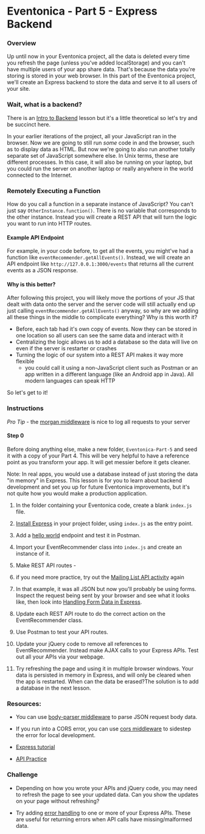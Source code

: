 # Eventonica - Part 5 - Express Backend

### Overview
Up until now in your Eventonica project, all the data is deleted every time you refresh the page (unless you've added localStorage) and you can't have multiple users of your app share data. That's because the data you're storing is stored in your web browser. In this part of the Eventonica project, we'll create an Express backend to store the data and serve it to all users of your site.

### Wait, what is a backend?

There is an [Intro to Backend](/backend/1_intro_to_backend.md) lesson but it's a little theoretical so let's try and be succinct here.

In your earlier iterations of the project, all your JavaScript ran in the browser. Now we are going to still run _some_ code in and the browser, such as to display data as HTML. But now we're going to also run another totally separate set of JavaScript somewhere else. In Unix terms, these are different processes. In this case, it will also be running on your laptop, but you could run the server on another laptop or really anywhere in the world connected to the Internet.

### Remotely Executing a Function
How do you call a function in a separate instance of JavaScript? You can't just say `OtherInstance.function()`. There is no variable that corresponds to the other instance. Instead you will create a REST API that will turn the logic you want to run into HTTP routes. 

#### Example API Endpoint
For example, in your code before, to get all the events, you might've had a function like `eventRecommender.getAllEvents()`. Instead, we will create an API endpoint like `http://127.0.0.1:3000/events` that returns all the current events as a JSON response. 

#### Why is this better?
After following this project, you will likely move the portions of your JS that dealt with data onto the server and the server code will still actually end up just calling `eventRecommender.getAllEvents()` anyway, so why are we adding all these things in the middle to complicate everything? Why is this worth it?

- Before, each tab had it's own copy of events. Now they can be stored in one location so all users can see the same data and interact with it
- Centralizing the logic allows us to add a database so the data will live on even if the server is restarter or crashes
- Turning the logic of our system into a REST API makes it way more flexible
  - you could call it using a non-JavaScript client such as Postman or an app written in a different language (like an Android app in Java). All modern languages can speak HTTP
  
So let's get to it!

### Instructions

*Pro Tip* - the [morgan middleware](https://www.npmjs.com/package/morgan) is nice to log all requests to your server

#### Step 0
Before doing anything else, make a new folder, `Eventonica-Part-5` and seed it with a copy of your Part 4. This will be very helpful to have a reference point as you transform your app. It will get messier before it gets cleaner.

Note: In real apps, you would use a database instead of just storing the data "in memory" in Express. This lesson is for you to learn about backend development and set you up for future Eventonica improvements, but it's not quite how you would make a production application.

1. In the folder containing your Eventonica code, create a blank `index.js` file.

1. [Install Express](https://expressjs.com/en/starter/installing.html) in your project folder, using `index.js` as the entry point.

1. Add a [hello world](https://expressjs.com/en/starter/hello-world.html) endpoint and test it in Postman.

1. Import your EventRecommender class into `index.js` and create an instance of it.

1. Make REST API routes - 
  1. if you need more practice, try out the [Mailing List API activity]() again
  1. In that example, it was all JSON but now you'll probably be using forms. Inspect the request being sent by your browser and see what it looks like, then look into [Handling Form Data in Express](https://www.hacksparrow.com/webdev/express/handling-processing-forms.html).

1. Update each REST API route to do the correct action on the EventRecommender class.

1. Use Postman to test your API routes.

1. Update your jQuery code to remove all references to EventRecommender. Instead make AJAX calls to your Express APIs. Test out all your APIs via your webpage.

1. Try refreshing the page and using it in multiple browser windows. Your data is persisted in memory in Express, and will only be cleared when the app is restarted. When can the data be erased?The solution is to add a database in the next lesson.

### Resources:

* You can use [body-parser middleware](https://expressjs.com/en/5x/api.html#req.body) to parse JSON request body data.

* If you run into a CORS error, you can use [cors middleware](https://expressjs.com/en/resources/middleware/cors.html) to sidestep the error for local development.

* [Express tutorial](../../express-js/express.md)

* [API Practice](../../api/http-request-practice.md)

### Challenge

* Depending on how you wrote your APIs and jQuery code, you may need to refresh the page to see your updated data. Can you show the updates on your page without refreshing?

* Try adding [error handling](https://expressjs.com/en/guide/error-handling.html) to one or more of your Express APIs. These are useful for returning errors when API calls have missing/malformed data.
